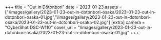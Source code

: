 +++
title = "Out in Dōtonbori"
date = 2023-01-23
assets = ["/images/gallery/2023-01-23-out-in-dotonbori-osaka/2023-01-23-out-in-dotonbori-osaka-01.jpg","/images/gallery/2023-01-23-out-in-dotonbori-osaka/2023-01-23-out-in-dotonbori-osaka-02.jpg"]
[extra]
camera = "CyberShot DSC-W110"
cover_url = "/images/gallery/2023-01-23-out-in-dotonbori-osaka/2023-01-23-out-in-dotonbori-osaka-01.jpg"
+++